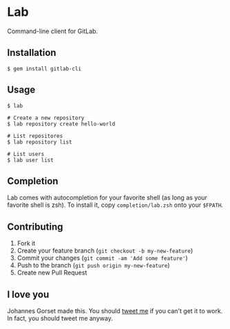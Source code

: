 # Lab

Command-line client for GitLab.

## Installation

    $ gem install gitlab-cli

## Usage

    $ lab

    # Create a new repository
    $ lab repository create hello-world

    # List repositores
    $ lab repository list

    # List users
    $ lab user list

## Completion

Lab comes with autocompletion for your favorite shell (as long as your favorite shell
is zsh). To install it, copy `completion/lab.zsh` onto your `$FPATH`.

## Contributing

1. Fork it
2. Create your feature branch (`git checkout -b my-new-feature`)
3. Commit your changes (`git commit -am 'Add some feature'`)
4. Push to the branch (`git push origin my-new-feature`)
5. Create new Pull Request

## I love you

Johannes Gorset made this. You should [tweet me](http://twitter.com/jgorset) if you can't get
it to work. In fact, you should tweet me anyway.

